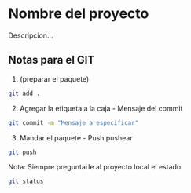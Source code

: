 # Nombre del proyecto

Descripcion...

## Notas para el GIT

1. (preparar el paquete)

```bash
git add .
```

2. Agregar la etiqueta a la caja - Mensaje del commit

```bash
git commit -m "Mensaje a especificar"
```

3. Mandar el paquete - Push pushear

```bash
git push
```

Nota: Siempre preguntarle al proyecto local el estado

```bash
git status
```

